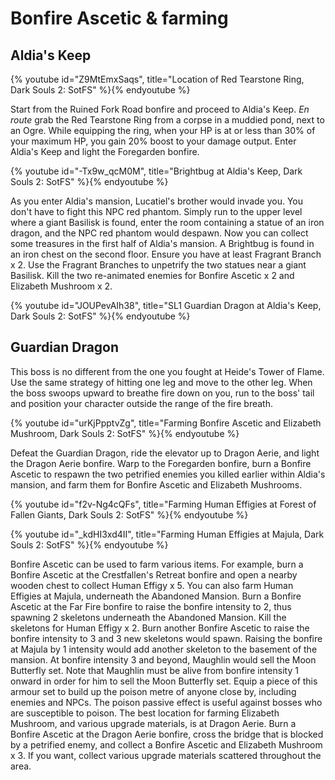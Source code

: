 # Bonfire Ascetic & farming

## Aldia's Keep

{% youtube id="Z9MtEmxSaqs", title="Location of Red Tearstone Ring, Dark Souls 2: SotFS" %}{% endyoutube %}

Start from the Ruined Fork Road bonfire and proceed to Aldia's Keep. _En route_
grab the Red Tearstone Ring from a corpse in a muddied pond, next to an Ogre.
While equipping the ring, when your HP is at or less than 30% of your maximum
HP, you gain 20% boost to your damage output. Enter Aldia's Keep and light the
Foregarden bonfire.

{% youtube id="-Tx9w_qcM0M", title="Brightbug at Aldia's Keep, Dark Souls 2: SotFS" %}{% endyoutube %}

As you enter Aldia's mansion, Lucatiel's brother would invade you. You don't
have to fight this NPC red phantom. Simply run to the upper level where a giant
Basilisk is found, enter the room containing a statue of an iron dragon, and the
NPC red phantom would despawn. Now you can collect some treasures in the first
half of Aldia's mansion. A Brightbug is found in an iron chest on the second
floor. Ensure you have at least Fragrant Branch x 2. Use the Fragrant Branches
to unpetrify the two statues near a giant Basilisk. Kill the two re-animated
enemies for Bonfire Ascetic x 2 and Elizabeth Mushroom x 2.

{% youtube id="JOUPevAIh38", title="SL1 Guardian Dragon at Aldia's Keep, Dark Souls 2: SotFS" %}{% endyoutube %}

## Guardian Dragon

This boss is no different from the one you fought at Heide's Tower of Flame. Use
the same strategy of hitting one leg and move to the other leg. When the boss
swoops upward to breathe fire down on you, run to the boss' tail and position
your character outside the range of the fire breath.

{% youtube id="urKjPpptvZg", title="Farming Bonfire Ascetic and Elizabeth Mushroom, Dark Souls 2: SotFS" %}{% endyoutube %}

Defeat the Guardian Dragon, ride the elevator up to Dragon Aerie, and light the
Dragon Aerie bonfire. Warp to the Foregarden bonfire, burn a Bonfire Ascetic to
respawn the two petrified enemies you killed earlier within Aldia's mansion, and
farm them for Bonfire Ascetic and Elizabeth Mushrooms.

{% youtube id="f2v-Ng4cQFs", title="Farming Human Effigies at Forest of Fallen Giants, Dark Souls 2: SotFS" %}{% endyoutube %}

{% youtube id="_kdHI3xd4II", title="Farming Human Effigies at Majula, Dark Souls 2: SotFS" %}{% endyoutube %}

Bonfire Ascetic can be used to farm various items. For example, burn a Bonfire
Ascetic at the Crestfallen's Retreat bonfire and open a nearby wooden chest to
collect Human Effigy x 5. You can also farm Human Effigies at Majula, underneath
the Abandoned Mansion. Burn a Bonfire Ascetic at the Far Fire bonfire to raise
the bonfire intensity to 2, thus spawning 2 skeletons underneath the Abandoned
Mansion. Kill the skeletons for Human Effigy x 2. Burn another Bonfire Ascetic
to raise the bonfire intensity to 3 and 3 new skeletons would spawn. Raising the
bonfire at Majula by 1 intensity would add another skeleton to the basement of
the mansion. At bonfire intensity 3 and beyond, Maughlin would sell the Moon
Butterfly set. Note that Maughlin must be alive from bonfire intensity 1 onward
in order for him to sell the Moon Butterfly set. Equip a piece of this armour
set to build up the poison metre of anyone close by, including enemies and NPCs.
The poison passive effect is useful against bosses who are susceptible to
poison. The best location for farming Elizabeth Mushroom, and various upgrade
materials, is at Dragon Aerie. Burn a Bonfire Ascetic at the Dragon Aerie
bonfire, cross the bridge that is blocked by a petrified enemy, and collect a
Bonfire Ascetic and Elizabeth Mushroom x 3. If you want, collect various upgrade
materials scattered throughout the area.
